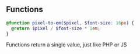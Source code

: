 ## Functions

```scss
@function pixel-to-em($pixel, $font-size: 16px) {
  @return $pixel / $font-size * 1em;
}
```

<p class="fragment">Functions return a single value, just like PHP or JS</p>
